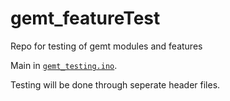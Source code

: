 # gemt_featureTest
Repo for testing of gemt modules and features

Main in [`gemt_testing.ino`](./gemt_testing.ino).

Testing will be done through seperate header files. 
